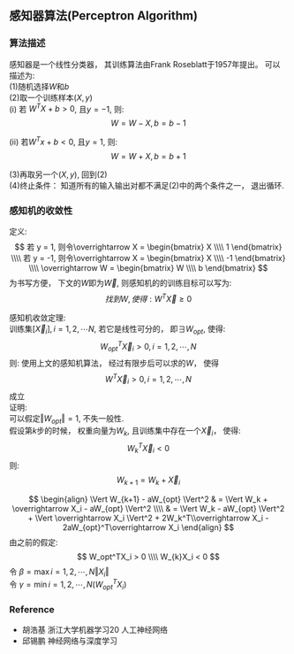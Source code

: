## 感知器算法(Perceptron Algorithm)

### 算法描述
感知器是一个线性分类器， 其训练算法由Frank Roseblatt于1957年提出。 可以描述为:  
(1)随机选择$W$和$b$  
(2)取一个训练样本$(X, y)$  
(i) 若 $W^TX + b > 0$, 且$y = -1$, 则:  
$$
W = W - X, b = b - 1
$$

(ii) 若$W^Tx + b < 0$, 且$y = 1$, 则:  
$$
W = W + X, b = b + 1
$$

(3)再取另一个$(X, y)$, 回到(2)  
(4)终止条件： 知道所有的输入输出对都不满足(2)中的两个条件之一， 退出循环.

### 感知机的收敛性
定义:  
$$
若 y = 1, 则令\overrightarrow X = 
\begin{bmatrix}
X \\\\
1
\end{bmatrix} \\\\
若 y = -1, 则令\overrightarrow X = 
\begin{bmatrix}
X \\\\
-1
\end{bmatrix} \\\\ 
\overrightarrow W =
\begin{bmatrix}
W \\\\
b
\end{bmatrix}
$$
为书写方便， 下文的$W$即为$\overrightarrow W$, 则感知机的的训练目标可以写为:
$$
找到W, 使得: W^T\overrightarrow X \geq 0
$$

感知机收敛定理:  
训练集$[\overrightarrow X_i], i=1, 2, \cdots N$, 若它是线性可分的， 即$\exists W_{opt}$, 使得:  
$$
W_{opt}^T\overrightarrow X_i > 0,  i = 1, 2, \cdots, N
$$
则: 使用上文的感知机算法， 经过有限步后可以求的$W$， 使得
$$
W^T\overrightarrow X_i > 0,  i = 1, 2, \cdots, N
$$
成立  
证明:  
可以假定$\Vert W_{opt} \Vert = 1$, 不失一般性.  
假设第$k$步的时候， 权重向量为$W_k$, 且训练集中存在一个$\overrightarrow X_i$， 使得:
$$
W_k^T\overrightarrow X_i < 0
$$
则:
$$
W_{k+1} = W_k + \overrightarrow X_i
$$

$$
\begin{align}
\Vert W_{k+1} - aW_{opt} \Vert^2 & = \Vert W_k + \overrightarrow X_i - aW_{opt} \Vert^2 \\\\
& = \Vert W_k - aW_{opt} \Vert^2 + \Vert \overrightarrow X_i \Vert^2 + 2W_k^T\\overrightarrow X_i - 2aW_{opt}^T\overrightarrow X_i
\end{align}
$$
由之前的假定:
$$
W_opt^TX_i > 0 \\\\
W_{k}X_i < 0
$$
令 $\beta = \mathop{max} \limits{i=1, 2, \cdots, N}\Vert X_i \Vert$  
令 $\gamma = \mathop{min} \limits{i=1, 2, \cdots, N}(W_{opt}^TX_i)$  




### Reference
* 胡浩基 浙江大学机器学习20 人工神经网络
* 邱锡鹏 神经网络与深度学习

